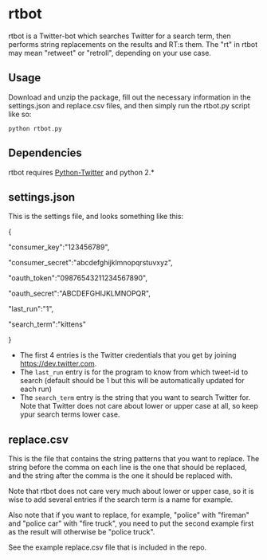 # rtbot
rtbot is a Twitter-bot which searches Twitter for a search term, then performs string replacements on the results and RT:s them. The "rt" in rtbot may mean "retweet" or "retroll", depending on your use case.
## Usage
Download and unzip the package, fill out the necessary information in the settings.json and replace.csv files, and then simply run the rtbot.py script like so:

<code>python rtbot.py</code>

## Dependencies
rtbot requires <a href="https://pypi.python.org/pypi/python-twitter/">Python-Twitter</a> and python 2.*

## settings.json
This is the settings file, and looks something like this:

{

"consumer_key":"123456789",

"consumer_secret":"abcdefghijklmnopqrstuvxyz",

"oauth_token":"09876543211234567890",

"oauth_secret":"ABCDEFGHIJKLMNOPQR",

"last_run":"1",

"search_term":"kittens"

}

* The first 4 entries is the Twitter credentials that you get by joining https://dev.twitter.com.
* The <code>last_run</code> entry is for the program to know from which tweet-id to search (default should be 1 but this will be automatically updated for each run)
* The <code>search_term</code> entry is the string that you want to search Twitter for. Note that Twitter does not care about lower or upper case at all, so keep ypur search terms lower case.

## replace.csv
This is the file that contains the string patterns that you want to replace. The string before the comma on each line is the one that should be replaced, and the string after the comma is the one it should be replaced with.

Note that rtbot does not care very much about lower or upper case, so it is wise to add several entries if the search term is a name for example.

Also note that if you want to replace, for example, "police" with "fireman" and "police car" with "fire truck", you need to put the second example first as the result will otherwise be "police truck".

See the example replace.csv file that is included in the repo.
